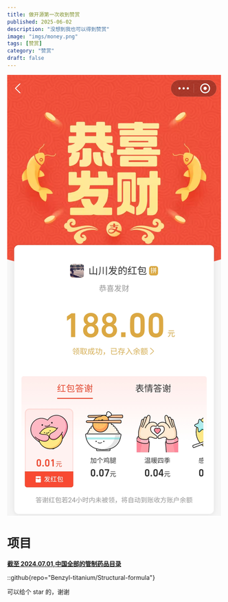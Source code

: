 ```yaml
---
title: 做开源第一次收到赞赏
published: 2025-06-02
description: "没想到我也可以得到赞赏"
image: "imgs/money.png"
tags: [赞赏]
category: "赞赏"
draft: false
---
```


![打赏](imgs/dashang.jpg)

# 项目

**[截至 2024.07.01,中国全部的管制药品目录](/posts/drug/structural-formula/index.html)**

::github{repo="Benzyl-titanium/Structural-formula"}

可以给个 star 的，谢谢
